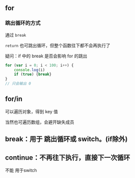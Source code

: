 
## for

### 跳出循环的方式

通过 `break`

`return` 也可跳出循环，但整个函数往下都不会再执行了


疑问：if 中的 break 是否会影响 for 的跳出

```js
for (var i = 0; i < 100; i++) {
	console.log(i)
	if (true) {break}
}
// 只会输出 0
```

## for/in

可以遍历对象，得到 key 值

当然也可遍历数组，会避开缺失成员


## break：用于 跳出循环或 switch。(if除外)

## continue：不再往下执行，直接下一次循环
不能 用于switch
